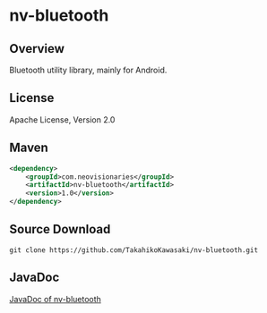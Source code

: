 nv-bluetooth
============

Overview
--------

Bluetooth utility library, mainly for Android.


License
-------

Apache License, Version 2.0


Maven
-----

```xml
<dependency>
    <groupId>com.neovisionaries</groupId>
    <artifactId>nv-bluetooth</artifactId>
    <version>1.0</version>
</dependency>
```


Source Download
---------------

    git clone https://github.com/TakahikoKawasaki/nv-bluetooth.git


JavaDoc
-------

[JavaDoc of nv-bluetooth](http://TakahikoKawasaki.github.io/nv-bluetooth/)


